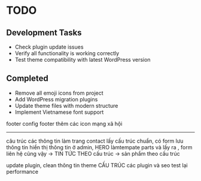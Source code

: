 # TODO

## Development Tasks
- Check plugin update issues
- Verify all functionality is working correctly
- Test theme compatibility with latest WordPress version

## Completed
- Remove all emoji icons from project
- Add WordPress migration plugins
- Update theme files with modern structure
- Implement Vietnamese font support


footer config
footer thêm các icon mạng xã hội

------

câu trúc các thông tin
làm trang contact lấy cấu trúc chuẩn, có form lưu thông tin hiển thị thông tin ở admin, HERO làmtempate parts và lấy ra , form liên hệ cũng vậy 
-> TIN TỨC THEO cấu trúc
-> sản phẩm theo cấu trúc

update plugin, clean thông tin theme
CẤU TRÚC các plugin và seo
test lại performance
